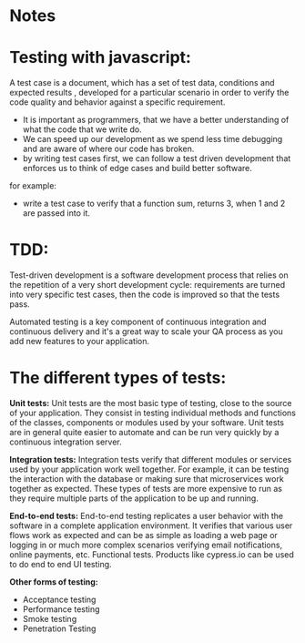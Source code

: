 
# Notes

# Testing with javascript: 

A test case is a document, which has a set of test data, conditions and expected results , developed for a particular scenario in order to verify the code quality and behavior against a specific requirement.

 - It is important as programmers, that we have a better understanding of what the code that we write do.
 - We can speed up our development as we spend less time debugging and are aware of where our code has broken.
 - by writing test cases first, we can follow a test driven development that enforces us to think of edge cases and build better software.

for example:
 - write a test case to verify that a function sum, returns 3, when 1 and 2 are passed into it.

# TDD: 
Test-driven development is a software development process that relies on the repetition of a very short development cycle: requirements are turned into very specific test cases, then the code is improved so that the tests pass.

Automated testing is a key component of continuous integration and continuous delivery and it's a great way to scale your QA process as you add new features to your application.

# The different types of tests:

**Unit tests:** 
Unit tests are the most basic type of testing, close to the source of your application. They consist in testing individual methods and functions of the classes, components or modules used by your software. Unit tests are in general quite easier to automate and can be run very quickly by a continuous integration server.

**Integration tests:** 
Integration tests verify that different modules or services used by your application work well together. For example, it can be testing the interaction with the database or making sure that microservices work together as expected. These types of tests are more expensive to run as they require multiple parts of the application to be up and running.

**End-to-end tests:** 
End-to-end testing replicates a user behavior with the software in a complete application environment. It verifies that various user flows work as expected and can be as simple as loading a web page or logging in or much more complex scenarios verifying email notifications, online payments, etc. Functional tests. Products like cypress.io can be used to do end to end UI testing.

**Other forms of testing:**
 - Acceptance testing
 - Performance testing
 - Smoke testing
 - Penetration Testing